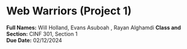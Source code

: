 # Web Warriors (Project 1)

**Full Names:** Will Holland, Evans Asuboah , Rayan Alghamdi
**Class and Section:** CINF 301, Section 1  
**Due Date:** 02/12/2024

